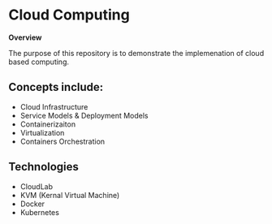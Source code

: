 <html> <h1><b>Cloud Computing</b><br></h1>
  <body><b>Overview</b><br>
<p>The purpose of this repository is to demonstrate the implemenation of cloud based computing.</p>
<h2><b>Concepts include:</b></h2>
  <ul>
    <li>Cloud Infrastructure</li>
    <li>Service Models & Deployment Models</li>
    <li>Containerizaiton</li>
    <li>Virtualization</li>
    <li>Containers Orchestration</li>
  </ul>
 <h2> Technologies </h2>
   <ul>
    <li>CloudLab</li>
    <li>KVM (Kernal Virtual Machine)</li>
    <li>Docker</li>
    <li>Kubernetes</li>
    
   </ul>
 </body>
</html>
